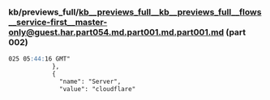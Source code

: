 ### kb/previews_full/kb__previews_full__kb__previews_full__flows__service-first__master-only@guest.har.part054.md.part001.md.part001.md (part 002)

```md
025 05:44:16 GMT"
            },
            {
              "name": "Server",
              "value": "cloudflare"
         
```

```
